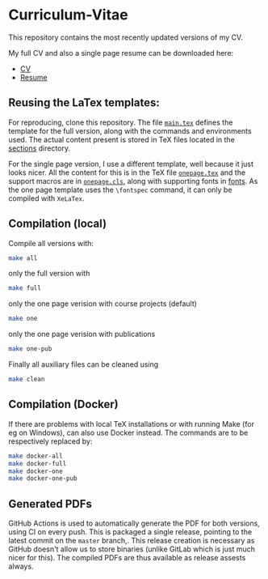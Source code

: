# Curriculum-Vitae

This repository contains the most recently updated versions of my CV.

My full CV and also a single page resume can be downloaded here:
- [CV](https://github.com/Siddhant-Ray/Curriculum-Vitae/releases/latest/download/cv.pdf) 
- [Resume](https://github.com/Siddhant-Ray/Curriculum-Vitae/releases/latest/download/resume.pdf) 

## Reusing the LaTex templates:

For reproducing, clone this repository. The file [`main.tex`](main.tex) defines the template for the full version, along with the commands and environments used. The actual content present is stored in TeX files located in the [sections](sections/) directory.

For the single page version, I use a different template, well because it just looks nicer. All the content for this is in the TeX file [`onepage.tex`](onepage.tex) and the support macros are in [`onepage.cls`](onepage.cls), along with supporting fonts in [fonts](fonts/). As the one page template uses the 
```\fontspec``` command, it can only be compiled with ```XeLaTex```.

## Compilation (local)
Compile all versions with:
```sh
make all
```
only the full version with 
```sh
make full
```
only the one page verision
with course projects (default)
```sh
make one
```
only the one page verision
with publications
```sh
make one-pub
```

Finally all auxiliary files can be cleaned using 
```sh
make clean
```

## Compilation (Docker)

If there are problems with local TeX installations or with running Make (for eg on Windows), can also use Docker instead. The commands are to be respectively replaced by: 

```sh
make docker-all 
make docker-full
make docker-one
make docker-one-pub
```



## Generated PDFs
GitHub Actions is used to automatically generate the PDF for both versions, using CI on every push. This is packaged a single release, pointing to the latest commit on the `master` branch,. This release creation is necessary as GitHub doesn't allow us to store binaries (unlike GitLab which is just much nicer for this). The compiled PDFs are thus available as release assests always.

